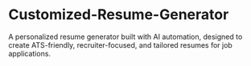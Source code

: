 # Customized-Resume-Generator
A personalized resume generator built with AI automation, designed to create ATS-friendly, recruiter-focused, and tailored resumes for job applications.
